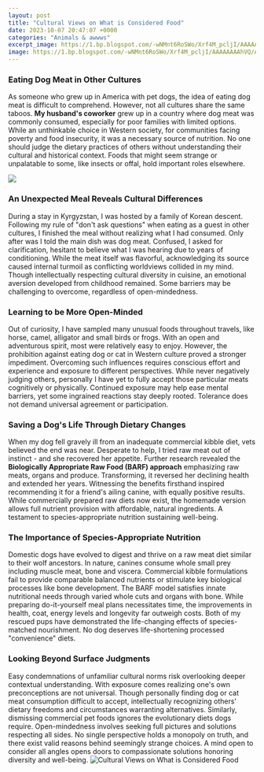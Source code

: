 ```yaml
---
layout: post
title: "Cultural Views on What is Considered Food"
date: 2023-10-07 20:47:07 +0000
categories: "Animals & awwws"
excerpt_image: https://1.bp.blogspot.com/-wNMnt6RoSWo/Xrf4M_pcljI/AAAAAAAAhVQ/Ay1CfZajCq05PUdZhIkDDZ6YXExxu8VUwCNcBGAsYHQ/s1600/9984875d-dd68-4cea-990c-928e9366eca8_fi.jpg
image: https://1.bp.blogspot.com/-wNMnt6RoSWo/Xrf4M_pcljI/AAAAAAAAhVQ/Ay1CfZajCq05PUdZhIkDDZ6YXExxu8VUwCNcBGAsYHQ/s1600/9984875d-dd68-4cea-990c-928e9366eca8_fi.jpg
---
```


### Eating Dog Meat in Other Cultures
As someone who grew up in America with pet dogs, the idea of eating dog meat is difficult to comprehend. However, not all cultures share the same taboos. **My husband's coworker** grew up in a country where dog meat was commonly consumed, especially for poor families with limited options. While an unthinkable choice in Western society, for communities facing poverty and food insecurity, it was a necessary source of nutrition. No one should judge the dietary practices of others without understanding their cultural and historical context. Foods that might seem strange or unpalatable to some, like insects or offal, hold important roles elsewhere.

![](https://thumbor.forbes.com/thumbor/fit-in/1200x0/filters:format(jpg)/https://specials-images.forbesimg.com/imageserve/6062170a2dc988b35acafcb2/0x0.jpg)
### An Unexpected Meal Reveals Cultural Differences 
During a stay in Kyrgyzstan, I was hosted by a family of Korean descent. Following my rule of "don't ask questions" when eating as a guest in other cultures, I finished the meal without realizing what I had consumed. Only after was I told the main dish was dog meat. Confused, I asked for clarification, hesitant to believe what I was hearing due to years of conditioning. While the meat itself was flavorful, acknowledging its source caused internal turmoil as conflicting worldviews collided in my mind. Though intellectually respecting cultural diversity in cuisine, an emotional aversion developed from childhood remained. Some barriers may be challenging to overcome, regardless of open-mindedness.
### Learning to be More Open-Minded 
Out of curiosity, I have sampled many unusual foods throughout travels, like horse, camel, alligator and small birds or frogs. With an open and adventurous spirit, most were relatively easy to enjoy. However, the prohibition against eating dog or cat in Western culture proved a stronger impediment. Overcoming such influences requires conscious effort and experience and exposure to different perspectives. While never negatively judging others, personally I have yet to fully accept those particular meats cognitively or physically. Continued exposure may help ease mental barriers, yet some ingrained reactions stay deeply rooted. Tolerance does not demand universal agreement or participation.
### Saving a Dog's Life Through Dietary Changes
When my dog fell gravely ill from an inadequate commercial kibble diet, vets believed the end was near. Desperate to help, I tried raw meat out of instinct - and she recovered her appetite. Further research revealed the **Biologically Appropriate Raw Food (BARF) approach** emphasizing raw meats, organs and produce. Transforming, it reversed her declining health and extended her years. Witnessing the benefits firsthand inspired recommending it for a friend's ailing canine, with equally positive results. While commercially prepared raw diets now exist, the homemade version allows full nutrient provision with affordable, natural ingredients. A testament to species-appropriate nutrition sustaining well-being.
### The Importance of Species-Appropriate Nutrition
Domestic dogs have evolved to digest and thrive on a raw meat diet similar to their wolf ancestors. In nature, canines consume whole small prey including muscle meat, bone and viscera. Commercial kibble formulations fail to provide comparable balanced nutrients or stimulate key biological processes like bone development. The BARF model satisfies innate nutritional needs through varied whole cuts and organs with bone. While preparing do-it-yourself meal plans necessitates time, the improvements in health, coat, energy levels and longevity far outweigh costs. Both of my rescued pups have demonstrated the life-changing effects of species-matched nourishment. No dog deserves life-shortening processed "convenience" diets.
### Looking Beyond Surface Judgments  
Easy condemnations of unfamiliar cultural norms risk overlooking deeper contextual understanding. With exposure comes realizing one's own preconceptions are not universal. Though personally finding dog or cat meat consumption difficult to accept, intellectually recognizing others' dietary freedoms and circumstances warranting alternatives. Similarly, dismissing commercial pet foods ignores the evolutionary diets dogs require. Open-mindedness involves seeking full pictures and solutions respecting all sides. No single perspective holds a monopoly on truth, and there exist valid reasons behind seemingly strange choices. A mind open to consider all angles opens doors to compassionate solutions honoring diversity and well-being.
![Cultural Views on What is Considered Food](https://1.bp.blogspot.com/-wNMnt6RoSWo/Xrf4M_pcljI/AAAAAAAAhVQ/Ay1CfZajCq05PUdZhIkDDZ6YXExxu8VUwCNcBGAsYHQ/s1600/9984875d-dd68-4cea-990c-928e9366eca8_fi.jpg)
